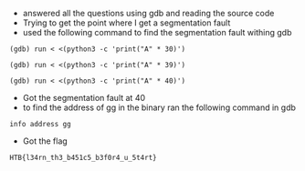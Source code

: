 - answered all the questions using gdb and reading the source code 
- Trying to get the point where I get a segmentation fault
- used the following command to find the segmentation fault withing gdb
```
(gdb) run < <(python3 -c 'print("A" * 30)')
```
```
(gdb) run < <(python3 -c 'print("A" * 39)')
```
```
(gdb) run < <(python3 -c 'print("A" * 40)')
```
- Got the segmentation fault at 40
- to find the address of gg in the binary ran the following command in gdb 
```
info address gg
```
- Got the flag
```
HTB{l34rn_th3_b451c5_b3f0r4_u_5t4rt}                            
```